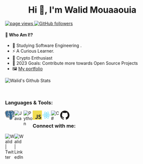 <h1 align="center">Hi 👋, I'm Walid Mouaaouia</h1>
<p align="left">         
                          
   <a href="https://github.com/WalidMoua">
    <img src="https://komarev.com/ghpvc/?username=WalidMoua&style=for-the-badge&color=dc143c" alt="page views" />
  </a>
  <a href="hhttps://github.com/WalidMoua">
    <img alt="GitHub followers" src="https://img.shields.io/github/followers/WalidMoua?color=dc143c&logo=github&style=for-the-badge">
  </a>

  
#### 🤔 Who Am I!?
- 🏫 Studying Software Engineering .
- ⚡️ A Curious Learner.
- 🚀 Crypto Enthusiast
- 🥅 2023 Goals: Contribute more towards Open Source Projects
- 🖼️ <a href="https://walid-mou-portfolio.vercel.app/">My portfolio</a>


<p><img align="center" alt="Walid's Github Stats" src="https://github-readme-stats.vercel.app/api?username=walidmoua&show_icons=true&theme=radical" /></p>
</br>

### Languages & Tools: 

<img align="left" alt="SQL" width="30px" src="https://raw.githubusercontent.com/github/explore/80688e429a7d4ef2fca1e82350fe8e3517d3494d/topics/postgresql/postgresql.png" />
<img align="left" alt="Java" width="30px" src="https://brandslogos.com/wp-content/uploads/images/java-logo-1.png" />
<img align="left" alt="Python" width="30px" src="https://www.python.org/static/opengraph-icon-200x200.png" />
<img align="left" alt="JavaScript" width="30px" src="https://raw.githubusercontent.com/github/explore/80688e429a7d4ef2fca1e82350fe8e3517d3494d/topics/javascript/javascript.png"/>
<img align="left" alt="React" width="30px" src="https://raw.githubusercontent.com/github/explore/80688e429a7d4ef2fca1e82350fe8e3517d3494d/topics/react/react.png" />
<img align="left" alt="C#" width="30px" src="https://upload.wikimedia.org/wikipedia/commons/4/4f/Csharp_Logo.png" />
<img align="left" alt="GitHub" width="30px" src="https://raw.githubusercontent.com/github/explore/78df643247d429f6cc873026c0622819ad797942/topics/github/github.png" />
</p><br>

### Connect with me:


[<img align="left" alt="Walid | Twitter" width="30px" src="https://cdn.simpleicons.org/twitter/dc143c"/>][twitter]
[<img align="left" alt="Walid | LinkedIn" width="30px" src="https://cdn.simpleicons.org/linkedin/dc143c"/>][linkedin]

<br>



[twitter]: https://twitter.com/walidMoua
[linkedin]: https://www.linkedin.com/in/walid-mouaaouia-281041238/

